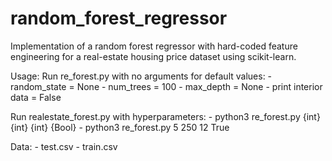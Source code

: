 # random_forest_regressor
Implementation of a random forest regressor with hard-coded feature engineering for a real-estate housing price dataset using scikit-learn.

Usage: 
  Run re_forest.py with no arguments for default values:
    - random_state = None
    - num_trees = 100
    - max_depth = None
    - print interior data = False
    
  Run realestate_forest.py with hyperparameters:
    - python3 re_forest.py {int} {int} {int} {Bool}
    - python3 re_forest.py 5 250 12 True
    
  Data:
    - test.csv
    - train.csv
